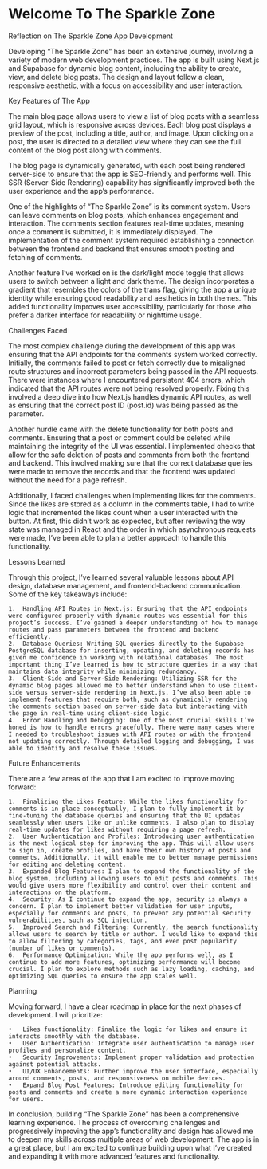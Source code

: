 # Welcome To The Sparkle Zone

Reflection on The Sparkle Zone App Development

Developing “The Sparkle Zone” has been an extensive journey, involving a variety of modern web development practices. The app is built using Next.js and Supabase for dynamic blog content, including the ability to create, view, and delete blog posts. The design and layout follow a clean, responsive aesthetic, with a focus on accessibility and user interaction.

Key Features of The App

The main blog page allows users to view a list of blog posts with a seamless grid layout, which is responsive across devices. Each blog post displays a preview of the post, including a title, author, and image. Upon clicking on a post, the user is directed to a detailed view where they can see the full content of the blog post along with comments.

The blog page is dynamically generated, with each post being rendered server-side to ensure that the app is SEO-friendly and performs well. This SSR (Server-Side Rendering) capability has significantly improved both the user experience and the app’s performance.

One of the highlights of “The Sparkle Zone” is its comment system. Users can leave comments on blog posts, which enhances engagement and interaction. The comments section features real-time updates, meaning once a comment is submitted, it is immediately displayed. The implementation of the comment system required establishing a connection between the frontend and backend that ensures smooth posting and fetching of comments.

Another feature I’ve worked on is the dark/light mode toggle that allows users to switch between a light and dark theme. The design incorporates a gradient that resembles the colors of the trans flag, giving the app a unique identity while ensuring good readability and aesthetics in both themes. This added functionality improves user accessibility, particularly for those who prefer a darker interface for readability or nighttime usage.

Challenges Faced

The most complex challenge during the development of this app was ensuring that the API endpoints for the comments system worked correctly. Initially, the comments failed to post or fetch correctly due to misaligned route structures and incorrect parameters being passed in the API requests. There were instances where I encountered persistent 404 errors, which indicated that the API routes were not being resolved properly. Fixing this involved a deep dive into how Next.js handles dynamic API routes, as well as ensuring that the correct post ID (post.id) was being passed as the parameter.

Another hurdle came with the delete functionality for both posts and comments. Ensuring that a post or comment could be deleted while maintaining the integrity of the UI was essential. I implemented checks that allow for the safe deletion of posts and comments from both the frontend and backend. This involved making sure that the correct database queries were made to remove the records and that the frontend was updated without the need for a page refresh.

Additionally, I faced challenges when implementing likes for the comments. Since the likes are stored as a column in the comments table, I had to write logic that incremented the likes count when a user interacted with the button. At first, this didn’t work as expected, but after reviewing the way state was managed in React and the order in which asynchronous requests were made, I’ve been able to plan a better approach to handle this functionality.

Lessons Learned

Through this project, I’ve learned several valuable lessons about API design, database management, and frontend-backend communication. Some of the key takeaways include:

	1.	Handling API Routes in Next.js: Ensuring that the API endpoints were configured properly with dynamic routes was essential for this project’s success. I’ve gained a deeper understanding of how to manage routes and pass parameters between the frontend and backend efficiently.
	2.	Database Queries: Writing SQL queries directly to the Supabase PostgreSQL database for inserting, updating, and deleting records has given me confidence in working with relational databases. The most important thing I’ve learned is how to structure queries in a way that maintains data integrity while minimizing redundancy.
	3.	Client-Side and Server-Side Rendering: Utilizing SSR for the dynamic blog pages allowed me to better understand when to use client-side versus server-side rendering in Next.js. I’ve also been able to implement features that require both, such as dynamically rendering the comments section based on server-side data but interacting with the page in real-time using client-side logic.
	4.	Error Handling and Debugging: One of the most crucial skills I’ve honed is how to handle errors gracefully. There were many cases where I needed to troubleshoot issues with API routes or with the frontend not updating correctly. Through detailed logging and debugging, I was able to identify and resolve these issues.

Future Enhancements

There are a few areas of the app that I am excited to improve moving forward:

	1.	Finalizing the Likes Feature: While the likes functionality for comments is in place conceptually, I plan to fully implement it by fine-tuning the database queries and ensuring that the UI updates seamlessly when users like or unlike comments. I also plan to display real-time updates for likes without requiring a page refresh.
	2.	User Authentication and Profiles: Introducing user authentication is the next logical step for improving the app. This will allow users to sign in, create profiles, and have their own history of posts and comments. Additionally, it will enable me to better manage permissions for editing and deleting content.
	3.	Expanded Blog Features: I plan to expand the functionality of the blog system, including allowing users to edit posts and comments. This would give users more flexibility and control over their content and interactions on the platform.
	4.	Security: As I continue to expand the app, security is always a concern. I plan to implement better validation for user inputs, especially for comments and posts, to prevent any potential security vulnerabilities, such as SQL injection.
	5.	Improved Search and Filtering: Currently, the search functionality allows users to search by title or author. I would like to expand this to allow filtering by categories, tags, and even post popularity (number of likes or comments).
	6.	Performance Optimization: While the app performs well, as I continue to add more features, optimizing performance will become crucial. I plan to explore methods such as lazy loading, caching, and optimizing SQL queries to ensure the app scales well.

Planning

Moving forward, I have a clear roadmap in place for the next phases of development. I will prioritize:

	•	Likes functionality: Finalize the logic for likes and ensure it interacts smoothly with the database.
	•	User Authentication: Integrate user authentication to manage user profiles and personalize content.
	•	Security Improvements: Implement proper validation and protection against potential attacks.
	•	UI/UX Enhancements: Further improve the user interface, especially around comments, posts, and responsiveness on mobile devices.
	•	Expand Blog Post Features: Introduce editing functionality for posts and comments and create a more dynamic interaction experience for users.

In conclusion, building “The Sparkle Zone” has been a comprehensive learning experience. The process of overcoming challenges and progressively improving the app’s functionality and design has allowed me to deepen my skills across multiple areas of web development. The app is in a great place, but I am excited to continue building upon what I’ve created and expanding it with more advanced features and functionality.
